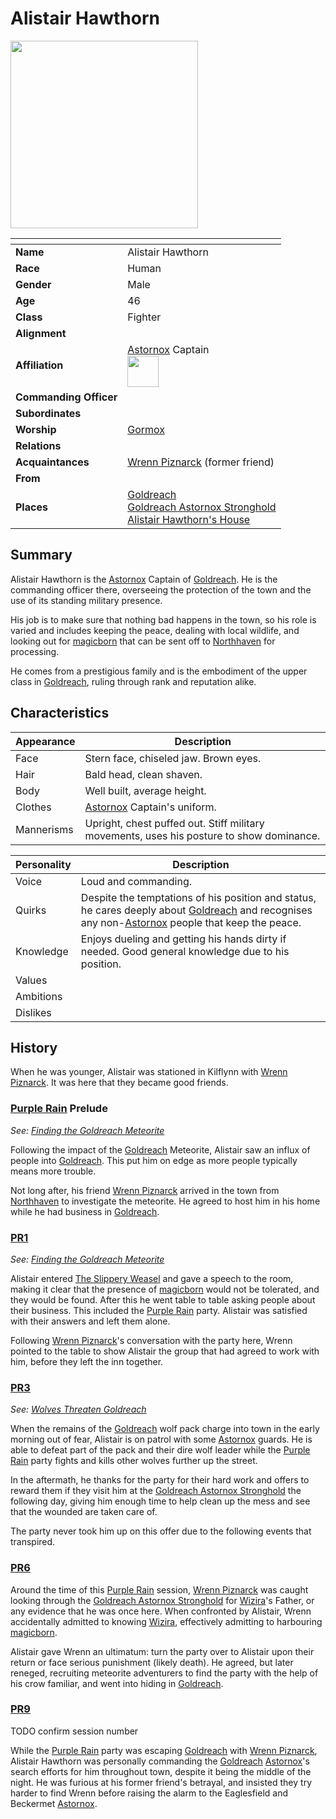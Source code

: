 # Alistair Hawthorn

<img src="../../images/people/alistair-hawthorn.png" height="300" />

| []() | |
| --- | --- |
| **Name** | Alistair Hawthorn |
| **Race** | Human |
| **Gender** | Male |
| **Age** | 46 |
| **Class** | Fighter |
| **Alignment** | |
| **Affiliation** | [Astornox](../civilisations/kingdom-of-astor/organisations/astornox/README.md) Captain<br /><img src="../../images/ranks/astornox-0-captain.png" height="50" /> |
| **Commanding Officer** | |
| **Subordinates** | |
| **Worship** | [Gormox](../gods/gods/gormox.md) |
| **Relations** | |
| **Acquaintances** | [Wrenn Piznarck](wrenn-piznarck.md) (former friend) |
| **From** | |
| **Places** | [Goldreach](../civilisations/kingdom-of-astor/settlements/goldreach/README.md)<br />[Goldreach Astornox Stronghold](../civilisations/kingdom-of-astor/settlements/goldreach/places/goldreach-astornox-stronghold.md)<br />[Alistair Hawthorn's House](../civilisations/kingdom-of-astor/settlements/goldreach/places/alistair-hawthorns-house.md) |

## Summary

Alistair Hawthorn is the [Astornox](../civilisations/kingdom-of-astor/organisations/astornox/README.md) Captain of [Goldreach](../civilisations/kingdom-of-astor/settlements/goldreach/README.md). He is the commanding officer there, overseeing the protection of the town and the use of its standing military presence.

His job is to make sure that nothing bad happens in the town, so his role is varied and includes keeping the peace, dealing with local wildlife, and looking out for [magicborn](../civilisations/kingdom-of-astor/magicborn.md) that can be sent off to [Northhaven](../places/cities/northhaven.md) for processing.

He comes from a prestigious family and is the embodiment of the upper class in [Goldreach](../civilisations/kingdom-of-astor/settlements/goldreach/README.md), ruling through rank and reputation alike.

## Characteristics

| Appearance | Description |
| --- | --- |
| Face | Stern face, chiseled jaw. Brown eyes. |
| Hair | Bald head, clean shaven. |
| Body | Well built, average height. |
| Clothes | [Astornox](../civilisations/kingdom-of-astor/organisations/astornox/README.md) Captain's uniform. |
| Mannerisms | Upright, chest puffed out. Stiff military movements, uses his posture to show dominance. |

| Personality | Description |
| --- | --- |
| Voice | Loud and commanding. |
| Quirks | Despite the temptations of his position and status, he cares deeply about [Goldreach](../civilisations/kingdom-of-astor/settlements/goldreach/README.md) and recognises any non-[Astornox](../civilisations/kingdom-of-astor/organisations/astornox/README.md) people that keep the peace. |
| Knowledge | Enjoys dueling and getting his hands dirty if needed. Good general knowledge due to his position. |
| Values | |
| Ambitions | |
| Dislikes | |

## History

When he was younger, Alistair was stationed in Kilflynn with [Wrenn Piznarck](wrenn-piznarck.md). It was here that they became good friends.

### [Purple Rain](../../campaigns/purple-rain/README.md) Prelude

*See: [Finding the Goldreach Meteorite](../../campaigns/purple-rain/storylines.md/finding-the-goldreach-meteorite.md)*

Following the impact of the [Goldreach](../civilisations/kingdom-of-astor/settlements/goldreach/README.md) Meteorite, Alistair saw an influx of people into [Goldreach](../civilisations/kingdom-of-astor/settlements/goldreach/README.md). This put him on edge as more people typically means more trouble.

Not long after, his friend [Wrenn Piznarck](wrenn-piznarck.md) arrived in the town from [Northhaven](../places/cities/northhaven.md) to investigate the meteorite. He agreed to host him in his home while he had business in [Goldreach](../civilisations/kingdom-of-astor/settlements/goldreach/README.md).

### [PR1](../../campaigns/purple-rain/sessions.md/1.md)

*See: [Finding the Goldreach Meteorite](../../campaigns/purple-rain/storylines.md/finding-the-goldreach-meteorite.md)*

Alistair entered [The Slippery Weasel](../civilisations/kingdom-of-astor/settlements/goldreach/places/the-slippery-weasel.md) and gave a speech to the room, making it clear that the presence of [magicborn](../civilisations/kingdom-of-astor/magicborn.md) would not be tolerated, and they would be found. After this he went table to table asking people about their business. This included the [Purple Rain](../../campaigns/purple-rain/README.md) party. Alistair was satisfied with their answers and left them alone.

Following [Wrenn Piznarck](wrenn-piznarck.md)'s conversation with the party here, Wrenn pointed to the table to show Alistair the group that had agreed to work with him, before they left the inn together.

### [PR3](../../campaigns/purple-rain/sessions.md/3.md)

*See: [Wolves Threaten Goldreach](../../campaigns/purple-rain/storylines.md/wolves-threaten-goldreach.md)*

When the remains of the [Goldreach](../civilisations/kingdom-of-astor/settlements/goldreach/README.md) wolf pack charge into town in the early morning out of fear, Alistair is on patrol with some [Astornox](../civilisations/kingdom-of-astor/organisations/astornox/README.md) guards. He is able to defeat part of the pack and their dire wolf leader while the [Purple Rain](../../campaigns/purple-rain/README.md) party fights and kills other wolves further up the street.

In the aftermath, he thanks for the party for their hard work and offers to reward them if they visit him at the [Goldreach Astornox Stronghold](../civilisations/kingdom-of-astor/settlements/goldreach/places/goldreach-astornox-stronghold.md) the following day, giving him enough time to help clean up the mess and see that the wounded are taken care of.

The party never took him up on this offer due to the following events that transpired.

### [PR6](../../campaigns/purple-rain/sessions.md/6.md)

Around the time of this [Purple Rain](../../campaigns/purple-rain/README.md) session, [Wrenn Piznarck](wrenn-piznarck.md) was caught looking through the [Goldreach Astornox Stronghold](../civilisations/kingdom-of-astor/settlements/goldreach/places/goldreach-astornox-stronghold.md) for [Wizira](wizira.md)'s Father, or any evidence that he was once here. When confronted by Alistair, Wrenn accidentally admitted to knowing [Wizira](wizira.md), effectively admitting to harbouring [magicborn](../civilisations/kingdom-of-astor/magicborn.md).

Alistair gave Wrenn an ultimatum: turn the party over to Alistair upon their return or face serious punishment (likely death). He agreed, but later reneged, recruiting meteorite adventurers to find the party with the help of his crow familiar, and went into hiding in [Goldreach](../civilisations/kingdom-of-astor/settlements/goldreach/README.md).

### [PR9](../../campaigns/purple-rain/sessions.md/9.md)

TODO confirm session number

While the [Purple Rain](../../campaigns/purple-rain/README.md) party was escaping [Goldreach](../civilisations/kingdom-of-astor/settlements/goldreach/README.md) with [Wrenn Piznarck](wrenn-piznarck.md), Alistair Hawthorn was personally commanding the [Goldreach](../civilisations/kingdom-of-astor/settlements/goldreach/README.md) [Astornox](../civilisations/kingdom-of-astor/organisations/astornox/README.md)'s search efforts for him throughout town, despite it being the middle of the night. He was furious at his former friend's betrayal, and insisted they try harder to find Wrenn before raising the alarm to the Eaglesfield and Beckermet [Astornox](../civilisations/kingdom-of-astor/organisations/astornox/README.md).
